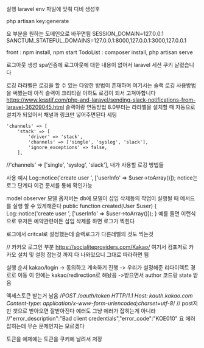 실행 
laravel env 파일에 맞춰 디비 생성후 

php artisan key:generate

요 부분을 원하는 도메인으로 바꾸면됨
SESSION_DOMAIN=127.0.0.1
SANCTUM_STATEFUL_DOMAINS=127.0.0.1:8000,127.0.0.1:3000,127.0.0.1

front : npm install, npm start
TodoList : composer install, php artisan serve

로그아웃 생성
spa인증에 로그아웃에 대한 내용이 없어서 laravel 세션 쿠키 날렸습니다

로깅
라라벨은 로깅을 할 수 있는 다양한 방법이 존재하며 여기서는 슬랙 로깅 사용방법을 써봤는데 아직 슬랙이 크리티컬 이하도 로깅이 되서 고쳐야합니다
https://www.lesstif.com/php-and-laravel/sending-slack-notifications-from-laravel-36209045.html 슬랙이랑 연동방법 8.0부터는 라라벨을 설치할 때 자동으로 설치가 되있어서 채널과 링크만 넣어주면된다
세팅 

    'channels' => [
        'stack' => [
            'driver' => 'stack',
            'channels' => ['single', 'syslog', 'slack'], 
            'ignore_exceptions' => false,
        ],

//'channels' => ['single', 'syslog', 'slack'], 내가 사용할 로깅 방법들

사용 예시 Log::notice('create user ', ['userInfo' => $user->toArray()]);  notice는 로그 단계다 이건 문서를 통해 확인가능 

model observer 모델 옵저버는 db에 모델이 삽입 삭제등의 작업이 실행될 때 메서드를 실행 할 수 있게해준다 
public function created(User $user)
{
        Log::notice('create user ', ['userInfo' => $user->toArray()]);
} 예를 들면 이런식으로 유저든 예약관련이든 삽입 삭제를 하면 로그가 찍힌다 


로그에서 critcal로 설정했는데 슬랙로그가 다른레벨의 것도 찍는것

// 카카오 로그인 부분 
https://socialiteproviders.com/Kakao/ 여기서 컴포저로 카카오 설치 및 설정 잡는것 까지 다 나와있으니 그대로 따라하면 됨


실행 순서
kakao/login -> 동의하고 계속하기 진행 
-> 우리가 설정해준 리다이렉트 경로로 이동 이 안에는 kakao/redirection로 해놨음
->받으면서 author 코드랑 state 받음

엑세스토큰 받는거 남음
/*POST /oauth/token HTTP/1.1
Host: kauth.kakao.com
Content-type: application/x-www-form-urlencoded;charset=utf-8*/
// post지만 겟으로 받아오면 잘받아진다 에러도 그냥 에러가 잡히는게 아니라
//"error_description":"Bad client credentials","error_code":"KOE010" 요 에러 잡히는데 무슨 문제인지는 모르겠다

토큰을 예제에는 토큰을 쿠키에 날려서 저장




